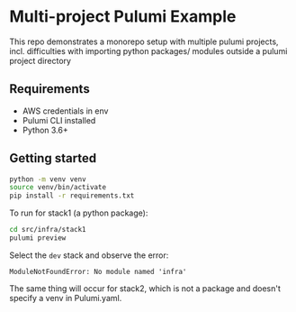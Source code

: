 # Multi-project Pulumi Example

This repo demonstrates a monorepo setup with multiple pulumi projects, incl. difficulties with importing python packages/ modules outside a pulumi project directory

## Requirements

- AWS credentials in env
- Pulumi CLI installed
- Python 3.6+

## Getting started

```sh
python -m venv venv
source venv/bin/activate
pip install -r requirements.txt
```

To run for stack1 (a python package):

```sh
cd src/infra/stack1
pulumi preview
```

Select the `dev` stack and observe the error:

```
ModuleNotFoundError: No module named 'infra'
```

The same thing will occur for stack2, which is not a package and doesn't specify a venv in Pulumi.yaml.